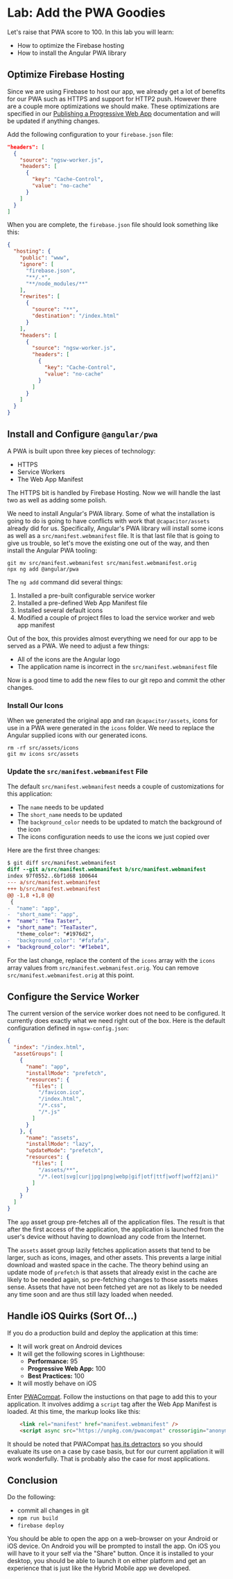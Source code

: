 # Lab: Add the PWA Goodies

Let's raise that PWA score to 100. In this lab you will learn:

- How to optimize the Firebase hosting
- How to install the Angular PWA library

## Optimize Firebase Hosting

Since we are using Firebase to host our app, we already get a lot of benefits for our PWA such as HTTPS and support for HTTP2 push. However there are a couple more optimizations we should make. These optimizations are specified in our <a href="https://ionicframework.com/docs/publishing/progressive-web-app/" target="_blank">Publishing a Progressive Web App</a> documentation and will be updated if anything changes.

Add the following configuration to your `firebase.json` file:

```JSON
"headers": [
  {
    "source": "ngsw-worker.js",
    "headers": [
      {
        "key": "Cache-Control",
        "value": "no-cache"
      }
    ]
  }
]
```

When you are complete, the `firebase.json` file should look something like this:

```JSON
{
  "hosting": {
    "public": "www",
    "ignore": [
      "firebase.json",
      "**/.*",
      "**/node_modules/**"
    ],
    "rewrites": [
      {
        "source": "**",
        "destination": "/index.html"
      }
    ],
    "headers": [
      {
        "source": "ngsw-worker.js",
        "headers": [
          {
            "key": "Cache-Control",
            "value": "no-cache"
          }
        ]
      }
    ]
  }
}
```

## Install and Configure `@angular/pwa`

A PWA is built upon three key pieces of technology:

- HTTPS
- Service Workers
- The Web App Manifest

The HTTPS bit is handled by Firebase Hosting. Now we will handle the last two as well as adding some polish.

We need to install Angular's PWA library. Some of what the installation is going to do is going to have conflicts with work that `@capacitor/assets` already did for us. Specifically, Angular's PWA library will install some icons as well as a `src/manifest.webmanifest` file. It is that last file that is going to give us trouble, so let's move the existing one out of the way, and then install the Angular PWA tooling:

```
git mv src/manifest.webmanifest src/manifest.webmanifest.orig
npx ng add @angular/pwa
```

The `ng add` command did several things:

1. Installed a pre-built configurable service worker
1. Installed a pre-defined Web App Manifest file
1. Installed several default icons
1. Modified a couple of project files to load the service worker and web app manifest

Out of the box, this provides almost everything we need for our app to be served as a PWA. We need to adjust a few things:

- All of the icons are the Angular logo
- The application name is incorrect in the `src/manifest.webmanifest` file

Now is a good time to add the new files to our git repo and commit the other changes.

### Install Our Icons

When we generated the original app and ran `@capacitor/assets`, icons for use in a PWA were generated in the `icons` folder. We need to replace the Angular supplied icons with our generated icons.

```
rm -rf src/assets/icons
git mv icons src/assets
```

### Update the `src/manifest.webmanifest` File

The default `src/manifest.webmanifest` needs a couple of customizations for this application:

- The `name` needs to be updated
- The `short_name` needs to be updated
- The `background_color` needs to be updated to match the background of the icon
- The icons configuration needs to use the icons we just copied over

Here are the first three changes:

```diff
$ git diff src/manifest.webmanifest
diff --git a/src/manifest.webmanifest b/src/manifest.webmanifest
index 97f0552..6bf1d68 100644
--- a/src/manifest.webmanifest
+++ b/src/manifest.webmanifest
@@ -1,8 +1,8 @@
 {
-  "name": "app",
-  "short_name": "app",
+  "name": "Tea Taster",
+  "short_name": "TeaTaster",
   "theme_color": "#1976d2",
-  "background_color": "#fafafa",
+  "background_color": "#f1ebe1",
```

For the last change, replace the content of the `icons` array with the `icons` array values from `src/manifest.webmanifest.orig`. You can remove `src/manifest.webmanifest.orig` at this point.

## Configure the Service Worker

The current version of the service worker does not need to be configured. It currently does exactly what we need right out of the box. Here is the default configuration defined in `ngsw-config.json`:

```JSON
{
  "index": "/index.html",
  "assetGroups": [
    {
      "name": "app",
      "installMode": "prefetch",
      "resources": {
        "files": [
          "/favicon.ico",
          "/index.html",
          "/*.css",
          "/*.js"
        ]
      }
    }, {
      "name": "assets",
      "installMode": "lazy",
      "updateMode": "prefetch",
      "resources": {
        "files": [
          "/assets/**",
          "/*.(eot|svg|cur|jpg|png|webp|gif|otf|ttf|woff|woff2|ani)"
        ]
      }
    }
  ]
}
```

The `app` asset group pre-fetches all of the application files. The result is that after the first access of the application, the application is launched from the user's device without having to download any code from the Internet.

The `assets` asset group lazily fetches application assets that tend to be larger, such as icons, images, and other assets. This prevents a large initial download and wasted space in the cache. The theory behind using an update mode of `prefetch` is that assets that already exist in the cache are likely to be needed again, so pre-fetching changes to those assets makes sense. Assets that have not been fetched yet are not as likely to be needed any time soon and are thus still lazy loaded when needed.

## Handle iOS Quirks (Sort Of...)

If you do a production build and deploy the application at this time:

- It will work great on Android devices
- It will get the following scores in Lighthouse:
  - **Performance:** 95
  - **Progressive Web App:** 100
  - **Best Practices:** 100
- It will mostly behave on iOS

Enter <a href="https://developers.google.com/web/updates/2018/07/pwacompat" target="_blank">PWACompat</a>. Follow the instuctions on that page to add this to your application. It involves addimg a `script` tag after the Web App Manifest is loaded. At this time, the markup looks like this:

```HTML
    <link rel="manifest" href="manifest.webmanifest" />
    <script async src="https://unpkg.com/pwacompat" crossorigin="anonymous"></script>
```

It should be noted that PWACompat <a href="https://medium.com/@firt/you-shouldnt-use-chrome-s-pwacompat-library-in-your-progressive-web-apps-6b3496faab62" target="_blank">has its detractors</a> so you should evaluate its use on a case by case basis, but for our current appliation it will work wonderfully. That is probably also the case for most applications.

## Conclusion

Do the following:

- commit all changes in git
- `npm run build`
- `firebase deploy`

You should be able to open the app on a web-browser on your Android or iOS device. On Android you will be prompted to install the app. On iOS you will have to it your self via the "Share" button. Once it is installed to your desktop, you should be able to launch it on either platform and get an experience that is just like the Hybrid Mobile app we developed.
